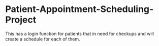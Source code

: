 # Patient-Appointment-Scheduling-Project
This has a login function for patients that in need for checkups and will create a schedule for each of them.
